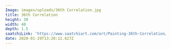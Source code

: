 ```yaml
---
Image: images/uploads/36th Correlation.jpg
title: 36th Correlation
height: 30
width: 40
depth: 1.5
saatchiLink: 'https://www.saatchiart.com/art/Painting-36th-Correlation/189576/3757011/view'
date: 2020-01-29T13:20:12.627Z
---
```


